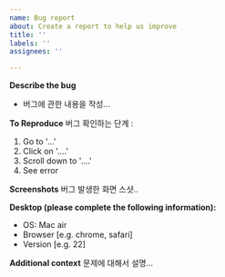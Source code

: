 ```yaml
---
name: Bug report
about: Create a report to help us improve
title: ''
labels: ''
assignees: ''

---
```


**Describe the bug**
- 버그에 관한 내용을 작성...

**To Reproduce**
버그 확인하는 단계 :
1. Go to '...'
2. Click on '....'
3. Scroll down to '....'
4. See error

**Screenshots**
버그 발생한 화면 스샷..

**Desktop (please complete the following information):**
 - OS: Mac air
 - Browser [e.g. chrome, safari]
 - Version [e.g. 22]

**Additional context**
문제에 대해서 설명...
